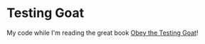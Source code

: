 # Testing Goat

My code while I'm reading the great book [Obey the Testing Goat](https://www.obeythetestinggoat.com/)!
